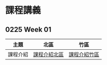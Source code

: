 # 課程講義

## 0225 Week 01
| 主題   | 北區                            | 竹區                            |
| ---- | ----------------------------- | ----------------------------- |
| 課程介紹 | [課程介紹北區](http://example.com/) | [課程介紹竹區](http://example.com/) |
